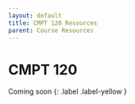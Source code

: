 ```yaml
---
layout: default
title: CMPT 120 Resources
parent: Course Resources
---
```




# CMPT 120

Coming soon
{: .label .label-yellow }
